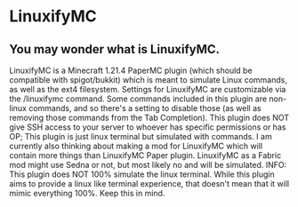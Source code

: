 # LinuxifyMC
## You may wonder what is LinuxifyMC.
LinuxifyMC is a Minecraft 1.21.4 PaperMC plugin (which should be compatible with spigot/bukkit) which is meant to simulate Linux commands, as well as the ext4 filesystem.
Settings for LinuxifyMC are customizable via the /linuxifymc command. Some commands included in this plugin are non-linux commands, and so there's a setting to disable those (as well as removing those commands from the Tab Completion).
This plugin does NOT give SSH access to your server to whoever has specific permissions or has OP; This plugin is just linux terminal but simulated with commands.
I am currently also thinking about making a mod for LinuxifyMC which will contain more things than LinuxifyMC Paper plugin. LinuxifyMC as a Fabric mod might use Sedna or not, but most likely no and will be simulated.
INFO: This plugin does NOT 100% simulate the linux terminal. While this plugin aims to provide a linux like terminal experience, that doesn't mean that it will mimic everything 100%. Keep this in mind.
